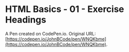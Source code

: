 # HTML Basics - 01 - Exercise Headings

A Pen created on CodePen.io. Original URL: [https://codepen.io/JohnBCode/pen/WNQKbme](https://codepen.io/JohnBCode/pen/WNQKbme).


